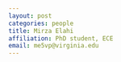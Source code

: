 ```yaml
---
layout: post
categories: people
title: Mirza Elahi
affiliation: PhD student, ECE
email: me5vp@virginia.edu
---
```

